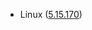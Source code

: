 - Linux ([5.15.170](https://git.kernel.org/pub/scm/linux/kernel/git/stable/linux.git/tag/?h=v5.15.170))
